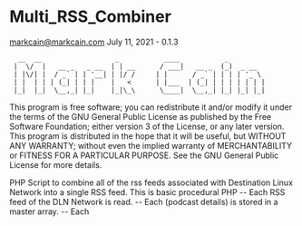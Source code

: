 # Multi_RSS_Combiner
markcain@markcain.com
July 11, 2021 - 0.1.3


      __  __                  _           ____           _
     |  \/  |   __ _   _ __  | | __      / ___|   __ _  (_)  _ __
     | |\/| |  / _` | | '__| | |/ /     | |      / _` | | | | '_ \
     | |  | | | (_| | | |    |   <      | |___  | (_| | | | | | | |
     |_|  |_|  \__,_| |_|    |_|\_\      \____|  \__,_| |_| |_| |_|




This program is free software; you can redistribute it and/or modify it under the terms of the GNU General Public License
as published by the Free Software Foundation; either version 3 of the License, or any later version.
This program is distributed in the hope that it will be useful, but WITHOUT ANY WARRANTY; without even the implied warranty
of MERCHANTABILITY or FITNESS FOR A PARTICULAR PURPOSE. See the GNU General Public License for more details.


PHP Script to combine all of the rss feeds associated with Destination Linux Network into a single RSS feed.  This is basic procedural PHP
  -- Each RSS feed of the DLN Network is read.
  -- Each <item> (podcast details) is stored in a master array.
  -- Each <title> of each <item> has the title of the podcast added as some titles don't have the name of the podcast (the lack of uniformity is noted)
  -- The master array is sorted by published date of each individual podcast
  -- A boiler plate header copied from the Destination Linux Podcast is added to the new RSS feed
  -- A custom <channel> header is created for the new RSS feed -- NOTE: the contents of rawvoice needs to be reviewed
  -- Each <item> (podcast details) is added by date
  -- The footer of the RSS feed is added
  -- an xlm file will be generated into the specified folder
  -- add a line to the crontab on the server to run this script on an hourly basis.  Such as:
          00 * * * * /usr/local/bin/php /home/markcain/public_html/feed/generate_master_rss.php
